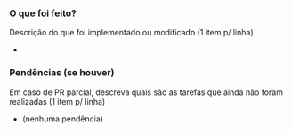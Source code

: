 ### O que foi feito?
Descrição do que foi implementado ou modificado (1 item p/ linha)

- 

### Pendências (se houver)
Em caso de PR parcial, descreva quais são as tarefas que ainda não foram realizadas (1 item p/ linha) 

- (nenhuma pendência)
